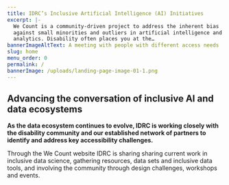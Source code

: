 ```yaml
---
title: IDRC’s Inclusive Artificial Intelligence (AI) Initiatives
excerpt: |-
  We Count is a community-driven project to address the inherent bias
  against small minorities and outliers in artificial intelligence and data
  analytics. Disability often places you at the…
bannerImageAltText: A meeting with people with different access needs
slug: home
menu_order: 0
permalink: /
bannerImage: /uploads/landing-page-image-01-1.png
---
```

## Advancing the conversation of inclusive AI and data ecosystems

**As the data ecosystem continues to evolve, IDRC is working closely with the disability community and our established network of partners to identify and address key accessibility challenges.**

Through the We Count website IDRC is sharing sharing current work in inclusive data science, gathering resources, data sets and inclusive data tools, and involving the community through design challenges, workshops and events.
